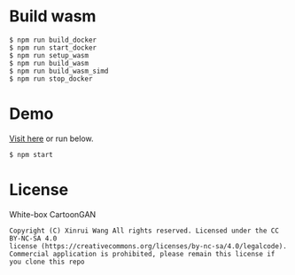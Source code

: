 # Build wasm
```
$ npm run build_docker
$ npm run start_docker
$ npm run setup_wasm
$ npm run build_wasm
$ npm run build_wasm_simd
$ npm run stop_docker
```

# Demo
[Visit here](https://flect-lab-web.s3-us-west-2.amazonaws.com/P01_wokers/tfl002_white-box-cartoonization/index.html) or run below.

```
$ npm start
```


# License

White-box CartoonGAN
```
Copyright (C) Xinrui Wang All rights reserved. Licensed under the CC BY-NC-SA 4.0
license (https://creativecommons.org/licenses/by-nc-sa/4.0/legalcode).
Commercial application is prohibited, please remain this license if you clone this repo
```

